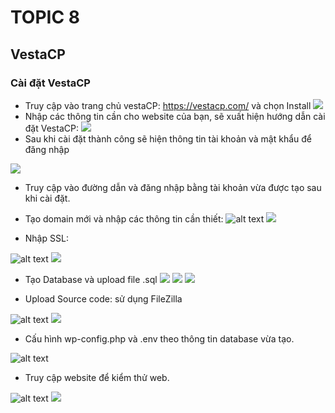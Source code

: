 # TOPIC 8
## VestaCP

### Cài đặt VestaCP
- Truy cập vào trang chủ vestaCP: https://vestacp.com/ và chọn Install
![](Chup_man_hinh/2025-09-22_11-15.png)
- Nhập các thông tin cần cho website của bạn, sẽ xuất hiện hướng dẫn cài đặt VestaCP:
![](Chup_man_hinh/2025-09-22_11-18.png)
- Sau khi cài đặt thành công sẽ hiện thông tin tài khoản và mật khẩu để đăng nhập

![](Chup_man_hinh/2025-09-20_11-55.png)

- Truy cập vào đường dẫn và đăng nhập bằng tài khoản vừa được tạo sau khi cài đặt.
- Tạo domain mới và nhập các thông tin cần thiết:
![alt text](Chup_man_hinh/2025-09-20_11-58_1.png)
![](Chup_man_hinh/2025-09-22_14-42.png)

- Nhập SSL:

  
![alt text](Chup_man_hinh/2025-09-20_12-00.png)
![](Chup_man_hinh/2025-09-22_14-42_1.png)


- Tạo Database và upload file .sql
![](Chup_man_hinh/2025-09-22_14-41.png)
![](Chup_man_hinh/2025-09-20_12-03.png)
![](Chup_man_hinh/2025-09-22_14-45.png)
  
- Upload Source code: sử dụng FileZilla 

![alt text](Chup_man_hinh/2025-09-20_16-41.png)
![](Chup_man_hinh/2025-09-22_14-40.png)

- Cấu hình wp-config.php và .env theo thông tin database vừa tạo.

![alt text](Chup_man_hinh/2025-09-22_11-27.png)

- Truy cập website để kiểm thử web.

![alt text](Chup_man_hinh/2025-09-22_10-44.png)
![](Chup_man_hinh/image.png)




